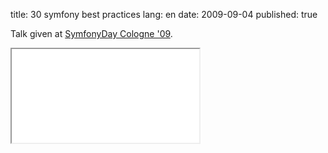 title: 30 symfony best practices
lang: en
date: 2009-09-04
published: true

Talk given at [SymfonyDay Cologne '09](http://www.symfonyday.com/de/archives/symfony-day-2009.html).

<iframe src="//www.slideshare.net/slideshow/embed_code/1951505" class="slideshare">
    <p><a href="http://www.slideshare.net/nperriault/30-symfony-best-practices">30 symfony best practices</a></p>
</iframe>
